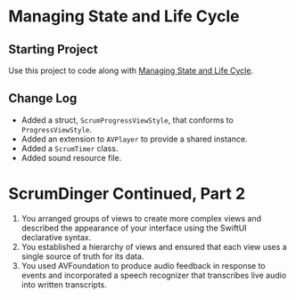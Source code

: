 # Managing State and Life Cycle

## Starting Project

Use this project to code along with [Managing State and Life Cycle](https://developer.apple.com/tutorials/app-dev-training/managing-state-and-life-cycle).

## Change Log

* Added a struct, `ScrumProgressViewStyle`, that conforms to `ProgressViewStyle`.
* Added an extension to `AVPlayer` to provide a shared instance.
* Added a `ScrumTimer` class.
* Added sound resource file.

# ScrumDinger Continued, Part 2

1. You arranged groups of views to create more complex views and described the appearance of your interface using the SwiftUI declarative syntax.
2. You established a hierarchy of views and ensured that each view uses a single source of truth for its data.
3. You used AVFoundation to produce audio feedback in response to events and incorporated a speech recognizer that transcribes live audio into written transcripts.

